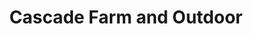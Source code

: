 ---
title: "Cascade Farm and Outdoor"
url: /walla-walla/cascade-farm-and-outdoor/
shop: agrarian
---